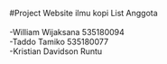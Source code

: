 #Project Website ilmu kopi
List Anggota<br /><br />
-William Wijaksana 535180094<br />
-Taddo Tamiko 535180077<br />
-Kristian Davidson Runtu<br />
